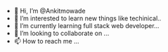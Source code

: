 - 👋 Hi, I’m @Ankitmowade
- 👀 I’m interested to learn new things like techinical..
- 🌱 I’m currently learning full stack web developer...
- 💞️ I’m looking to collaborate on ...
- 📫 How to reach me ...

<!---
Ankitmowade/Ankitmowade is a ✨ special ✨ repository because its `README.md` (this file) appears on your GitHub profile.
You can click the Preview link to take a look at your changes.
--->

